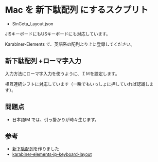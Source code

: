 # Mac を 新下駄配列 にするスクプリト

* SinGeta_Layout.json

JISキーボードにもUSキーボードにも対応しています。

Karabiner-Elements で、英語系の配列より上に登録してください。

## 新下駄配列 +ローマ字入力

入力方法にローマ字入力を使うように、ＩＭを設定します。

相互連続シフトに対応しています（一瞬でもいっしょに押していれば認識します）。

## 問題点

* 日本語IM では、引っ掛かりが時々生じます。

## 参考

* [新下駄配列](https://kouy.exblog.jp/13627994/)を作りました
* [karabiner-elements-jp-keyboard-layout](https://github.com/getto-systems/karabiner-elements-jp-keyboard-layout)
